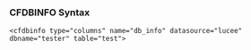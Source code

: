 ### CFDBINFO Syntax
```lucee
<cfdbinfo type="columns" name="db_info" datasource="lucee" dbname="tester" table="test">
```